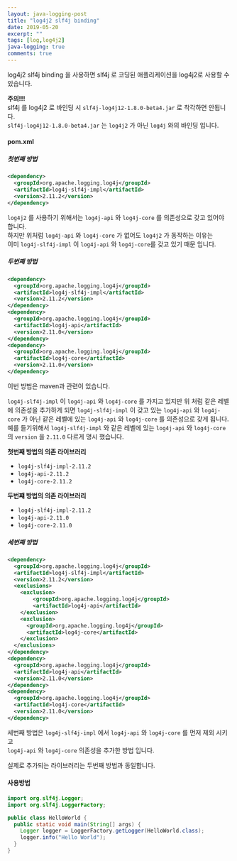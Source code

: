 ```yaml
---
layout: java-logging-post
title: "log4j2 slf4j binding"
date: 2019-05-20
excerpt: ""
tags: [log,log4j2]
java-logging: true
comments: true
---
```


log4j2 slf4j binding 을 사용하면 slf4j 로 코딩된 애플리케이션을 log4j2로 사용할 수 있습니다.  

**주의!!!**  
slf4j 를 log4j2 로 바인딩 시 `slf4j-log4j12-1.8.0-beta4.jar` 로 착각하면 안됩니다.  
`slf4j-log4j12-1.8.0-beta4.jar` 는 `log4j2` 가 아닌 `log4j` 와의 바인딩 입니다.  

#### pom.xml

##### 첫번째 방법
~~~xml
<dependency>
  <groupId>org.apache.logging.log4j</groupId>
  <artifactId>log4j-slf4j-impl</artifactId>
  <version>2.11.2</version>
</dependency>
~~~

`log4j2` 를 사용하기 위해서는 `log4j-api` 와 `log4j-core` 를 의존성으로 갖고 있어야 합니다.  
하지만 위처럼 `log4j-api` 와 `log4j-core` 가 없어도 `log4j2` 가 동작하는 이유는  
이미 `log4j-slf4j-impl` 이 `log4j-api` 와 `log4j-core`를 갖고 있기 때문 입니다.  


##### 두번째 방법
~~~xml
<dependency>
  <groupId>org.apache.logging.log4j</groupId>
  <artifactId>log4j-slf4j-impl</artifactId>
  <version>2.11.2</version>
</dependency>
<dependency>
  <groupId>org.apache.logging.log4j</groupId>
  <artifactId>log4j-api</artifactId>
  <version>2.11.0</version>
</dependency>
<dependency>
  <groupId>org.apache.logging.log4j</groupId>
  <artifactId>log4j-core</artifactId>
  <version>2.11.0</version>
</dependency>
~~~


이번 방법은 maven과 관련이 있습니다.  

`log4j-slf4j-impl` 이 `log4j-api` 와 `log4j-core` 를 가지고 있지만 위 처럼
같은 레벨에 의존성을 추가하게 되면 `log4j-slf4j-impl` 이 갖고 있는 `log4j-api` 와 `log4j-core` 가 아닌
같은 레벨에 있는 `log4j-api` 와 `log4j-core` 를 의존성으로 갖게 됩니다.  
예를 들기위해서 `log4j-slf4j-impl` 와 같은 레벨에 있는 `log4j-api` 와 `log4j-core` 의 `version` 을 `2.11.0` 다르게 명시 했습니다.  

**첫번째 방법의 의존 라이브러리**  
 - `log4j-slf4j-impl-2.11.2`  
 - `log4j-api-2.11.2`  
 - `log4j-core-2.11.2`  

**두번쨰 방법의 의존 라이브러리**  
 - `log4j-slf4j-impl-2.11.2`  
 - `log4j-api-2.11.0`  
 - `log4j-core-2.11.0`  



##### 세번째 방법

~~~xml
<dependency>
  <groupId>org.apache.logging.log4j</groupId>
  <artifactId>log4j-slf4j-impl</artifactId>
  <version>2.11.2</version>
  <exclusions>
    <exclusion>
        <groupId>org.apache.logging.log4j</groupId>
        <artifactId>log4j-api</artifactId>
    </exclusion>
    <exclusion>
      <groupId>org.apache.logging.log4j</groupId>
      <artifactId>log4j-core</artifactId>
    </exclusion>
  </exclusions>
</dependency>
<dependency>
  <groupId>org.apache.logging.log4j</groupId>
  <artifactId>log4j-api</artifactId>
  <version>2.11.0</version>
</dependency>
<dependency>
  <groupId>org.apache.logging.log4j</groupId>
  <artifactId>log4j-core</artifactId>
  <version>2.11.0</version>
</dependency>
~~~


세번째 방법은 `log4j-slf4j-impl` 에서 `log4j-api` 와 `log4j-core` 를 먼저 제외 시키고  
`log4j-api` 와 `log4j-core` 의존성을 추가한 방법 입니다.  

실제로 추가되는 라이브러리는 두번째 방법과 동일합니다.  



#### 사용방법

~~~java
import org.slf4j.Logger;
import org.slf4j.LoggerFactory;

public class HelloWorld {
  public static void main(String[] args) {
    Logger logger = LoggerFactory.getLogger(HelloWorld.class);
    logger.info("Hello World");
  }
}
~~~
